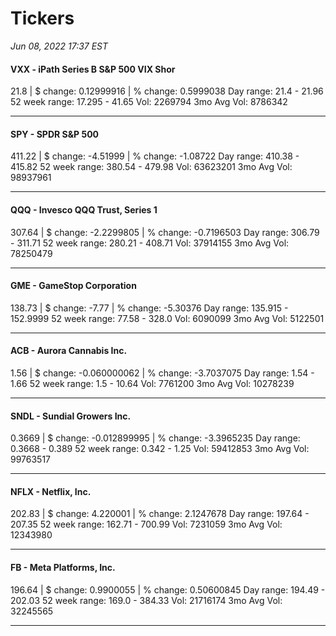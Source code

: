 # Tickers
*Jun 08, 2022 17:37 EST*

#### VXX - iPath Series B S&P 500 VIX Shor
21.8 | $ change: 0.12999916 | % change: 0.5999038
Day range: 21.4 - 21.96 52 week range: 17.295 - 41.65
Vol: 2269794 3mo Avg Vol: 8786342

---

#### SPY - SPDR S&P 500
411.22 | $ change: -4.51999 | % change: -1.08722
Day range: 410.38 - 415.82 52 week range: 380.54 - 479.98
Vol: 63623201 3mo Avg Vol: 98937961

---

#### QQQ - Invesco QQQ Trust, Series 1
307.64 | $ change: -2.2299805 | % change: -0.7196503
Day range: 306.79 - 311.71 52 week range: 280.21 - 408.71
Vol: 37914155 3mo Avg Vol: 78250479

---

#### GME - GameStop Corporation
138.73 | $ change: -7.77 | % change: -5.30376
Day range: 135.915 - 152.9999 52 week range: 77.58 - 328.0
Vol: 6090099 3mo Avg Vol: 5122501

---

#### ACB - Aurora Cannabis Inc.
1.56 | $ change: -0.060000062 | % change: -3.7037075
Day range: 1.54 - 1.66 52 week range: 1.5 - 10.64
Vol: 7761200 3mo Avg Vol: 10278239

---

#### SNDL - Sundial Growers Inc.
0.3669 | $ change: -0.012899995 | % change: -3.3965235
Day range: 0.3668 - 0.389 52 week range: 0.342 - 1.25
Vol: 59412853 3mo Avg Vol: 99763517

---

#### NFLX - Netflix, Inc.
202.83 | $ change: 4.220001 | % change: 2.1247678
Day range: 197.64 - 207.35 52 week range: 162.71 - 700.99
Vol: 7231059 3mo Avg Vol: 12343980

---

#### FB - Meta Platforms, Inc.
196.64 | $ change: 0.9900055 | % change: 0.50600845
Day range: 194.49 - 202.03 52 week range: 169.0 - 384.33
Vol: 21716174 3mo Avg Vol: 32245565

---

